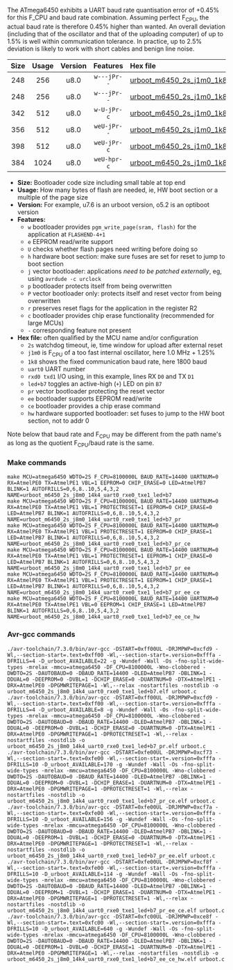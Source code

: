 The ATmega6450 exhibits a UART baud rate quantisation error of +0.45% for this F_CPU and baud rate combination. Assuming perfect F<sub>CPU</sub>, the actual baud rate is therefore 0.45% higher than wanted. An overall deviation (including that of the oscillator and that of the uploading computer) of up to 1.5% is well within communication tolerance. In practice, up to 2.5% deviation is likely to work with short cables and benign line noise.

|Size|Usage|Version|Features|Hex file|
|:-:|:-:|:-:|:-:|:--|
|248|256|u8.0|`w---jPr--`|[urboot_m6450_2s_j1m0_1k8_uart0_rxe0_txe1_led+b7.hex](https://raw.githubusercontent.com/stefanrueger/urboot.hex/main/mcus/atmega6450/watchdog_2_s/internal_oscillator_j%2B1.25%25/%2B1m000000_hz/%2B%2B%2B1k8_baud/uart0_rxe0_txe1/led%2Bb7/urboot_m6450_2s_j1m0_1k8_uart0_rxe0_txe1_led%2Bb7.hex)|
|248|256|u8.0|`w---jPr--`|[urboot_m6450_2s_j1m0_1k8_uart0_rxe0_txe1_led+b7_pr.hex](https://raw.githubusercontent.com/stefanrueger/urboot.hex/main/mcus/atmega6450/watchdog_2_s/internal_oscillator_j%2B1.25%25/%2B1m000000_hz/%2B%2B%2B1k8_baud/uart0_rxe0_txe1/led%2Bb7/urboot_m6450_2s_j1m0_1k8_uart0_rxe0_txe1_led%2Bb7_pr.hex)|
|342|512|u8.0|`w-U-jPr-c`|[urboot_m6450_2s_j1m0_1k8_uart0_rxe0_txe1_led+b7_pr_ce.hex](https://raw.githubusercontent.com/stefanrueger/urboot.hex/main/mcus/atmega6450/watchdog_2_s/internal_oscillator_j%2B1.25%25/%2B1m000000_hz/%2B%2B%2B1k8_baud/uart0_rxe0_txe1/led%2Bb7/urboot_m6450_2s_j1m0_1k8_uart0_rxe0_txe1_led%2Bb7_pr_ce.hex)|
|356|512|u8.0|`weU-jPr--`|[urboot_m6450_2s_j1m0_1k8_uart0_rxe0_txe1_led+b7_pr_ee.hex](https://raw.githubusercontent.com/stefanrueger/urboot.hex/main/mcus/atmega6450/watchdog_2_s/internal_oscillator_j%2B1.25%25/%2B1m000000_hz/%2B%2B%2B1k8_baud/uart0_rxe0_txe1/led%2Bb7/urboot_m6450_2s_j1m0_1k8_uart0_rxe0_txe1_led%2Bb7_pr_ee.hex)|
|398|512|u8.0|`weU-jPr-c`|[urboot_m6450_2s_j1m0_1k8_uart0_rxe0_txe1_led+b7_pr_ee_ce.hex](https://raw.githubusercontent.com/stefanrueger/urboot.hex/main/mcus/atmega6450/watchdog_2_s/internal_oscillator_j%2B1.25%25/%2B1m000000_hz/%2B%2B%2B1k8_baud/uart0_rxe0_txe1/led%2Bb7/urboot_m6450_2s_j1m0_1k8_uart0_rxe0_txe1_led%2Bb7_pr_ee_ce.hex)|
|384|1024|u8.0|`weU-hpr-c`|[urboot_m6450_2s_j1m0_1k8_uart0_rxe0_txe1_led+b7_ee_ce_hw.hex](https://raw.githubusercontent.com/stefanrueger/urboot.hex/main/mcus/atmega6450/watchdog_2_s/internal_oscillator_j%2B1.25%25/%2B1m000000_hz/%2B%2B%2B1k8_baud/uart0_rxe0_txe1/led%2Bb7/urboot_m6450_2s_j1m0_1k8_uart0_rxe0_txe1_led%2Bb7_ee_ce_hw.hex)|

- **Size:** Bootloader code size including small table at top end
- **Usage:** How many bytes of flash are needed, ie, HW boot section or a multiple of the page size
- **Version:** For example, u7.6 is an urboot version, o5.2 is an optiboot version
- **Features:**
  + `w` bootloader provides `pgm_write_page(sram, flash)` for the application at `FLASHEND-4+1`
  + `e` EEPROM read/write support
  + `U` checks whether flash pages need writing before doing so
  + `h` hardware boot section: make sure fuses are set for reset to jump to boot section
  + `j` vector bootloader: applications *need to be patched externally*, eg, using `avrdude -c urclock`
  + `p` bootloader protects itself from being overwritten
  + `P` vector bootloader only: protects itself and reset vector from being overwritten
  + `r` preserves reset flags for the application in the register R2
  + `c` bootloader provides chip erase functionality (recommended for large MCUs)
  + `-` corresponding feature not present
- **Hex file:** often qualified by the MCU name and/or configuration
  + `2s` watchdog timeout, ie, time window for upload after external reset
  + `j1m0` is F<sub>CPU</sub> of a too fast internal oscillator, here 1.0 MHz + 1.25%
  + `1k8` shows the fixed communication baud rate, here 1800 baud
  + `uart0` UART number
  + `rxd0 txd1` I/O using, in this example, lines RX `D0` and TX `D1`
  + `led+b7` toggles an active-high (`+`) LED on pin `B7`
  + `pr` vector bootloader protecting the reset vector
  + `ee` bootloader supports EEPROM read/write
  + `ce` bootloader provides a chip erase command
  + `hw` hardware supported bootloader: set fuses to jump to the HW boot section, not to addr 0


Note below that baud rate and F<sub>CPU</sub> may be different from the path name's as long as the quotient F<sub>CPU</sub>/baud rate is the same.

### Make commands
```
make MCU=atmega6450 WDTO=2S F_CPU=8100000L BAUD_RATE=14400 UARTNUM=0 RX=AtmelPE0 TX=AtmelPE1 VBL=1 EEPROM=0 CHIP_ERASE=0 LED=AtmelPB7 BLINK=1 AUTOFRILLS=0,6,8..10,5,4,3,2 NAME=urboot_m6450_2s_j8m0_14k4_uart0_rxe0_txe1_led+b7
make MCU=atmega6450 WDTO=2S F_CPU=8100000L BAUD_RATE=14400 UARTNUM=0 RX=AtmelPE0 TX=AtmelPE1 VBL=1 PROTECTRESET=1 EEPROM=0 CHIP_ERASE=0 LED=AtmelPB7 BLINK=1 AUTOFRILLS=0,6,8..10,5,4,3,2 NAME=urboot_m6450_2s_j8m0_14k4_uart0_rxe0_txe1_led+b7_pr
make MCU=atmega6450 WDTO=2S F_CPU=8100000L BAUD_RATE=14400 UARTNUM=0 RX=AtmelPE0 TX=AtmelPE1 VBL=1 PROTECTRESET=1 EEPROM=0 CHIP_ERASE=1 LED=AtmelPB7 BLINK=1 AUTOFRILLS=0,6,8..10,5,4,3,2 NAME=urboot_m6450_2s_j8m0_14k4_uart0_rxe0_txe1_led+b7_pr_ce
make MCU=atmega6450 WDTO=2S F_CPU=8100000L BAUD_RATE=14400 UARTNUM=0 RX=AtmelPE0 TX=AtmelPE1 VBL=1 PROTECTRESET=1 EEPROM=1 CHIP_ERASE=0 LED=AtmelPB7 BLINK=1 AUTOFRILLS=0,6,8..10,5,4,3,2 NAME=urboot_m6450_2s_j8m0_14k4_uart0_rxe0_txe1_led+b7_pr_ee
make MCU=atmega6450 WDTO=2S F_CPU=8100000L BAUD_RATE=14400 UARTNUM=0 RX=AtmelPE0 TX=AtmelPE1 VBL=1 PROTECTRESET=1 EEPROM=1 CHIP_ERASE=1 LED=AtmelPB7 BLINK=1 AUTOFRILLS=0,6,8..10,5,4,3,2 NAME=urboot_m6450_2s_j8m0_14k4_uart0_rxe0_txe1_led+b7_pr_ee_ce
make MCU=atmega6450 WDTO=2S F_CPU=8100000L BAUD_RATE=14400 UARTNUM=0 RX=AtmelPE0 TX=AtmelPE1 VBL=0 EEPROM=1 CHIP_ERASE=1 LED=AtmelPB7 BLINK=1 AUTOFRILLS=0,6,8..10,5,4,3,2 NAME=urboot_m6450_2s_j8m0_14k4_uart0_rxe0_txe1_led+b7_ee_ce_hw
```

### Avr-gcc commands
```
./avr-toolchain/7.3.0/bin/avr-gcc -DSTART=0xff00UL -DRJMPWP=0xcfd9 -Wl,--section-start=.text=0xff00 -Wl,--section-start=.version=0xfffa -DFRILLS=4 -D_urboot_AVAILABLE=22 -g -Wundef -Wall -Os -fno-split-wide-types -mrelax -mmcu=atmega6450 -DF_CPU=8100000L -Wno-clobbered -DWDTO=2S -DAUTOBAUD=0 -DBAUD_RATE=14400 -DLED=AtmelPB7 -DBLINK=1 -DDUAL=0 -DEEPROM=0 -DVBL=1 -DCHIP_ERASE=0 -DUARTNUM=0 -DTX=AtmelPE1 -DRX=AtmelPE0 -DPGMWRITEPAGE=1 -Wl,--relax -nostartfiles -nostdlib -o urboot_m6450_2s_j8m0_14k4_uart0_rxe0_txe1_led+b7.elf urboot.c
./avr-toolchain/7.3.0/bin/avr-gcc -DSTART=0xff00UL -DRJMPWP=0xcfd9 -Wl,--section-start=.text=0xff00 -Wl,--section-start=.version=0xfffa -DFRILLS=4 -D_urboot_AVAILABLE=8 -g -Wundef -Wall -Os -fno-split-wide-types -mrelax -mmcu=atmega6450 -DF_CPU=8100000L -Wno-clobbered -DWDTO=2S -DAUTOBAUD=0 -DBAUD_RATE=14400 -DLED=AtmelPB7 -DBLINK=1 -DDUAL=0 -DEEPROM=0 -DVBL=1 -DCHIP_ERASE=0 -DUARTNUM=0 -DTX=AtmelPE1 -DRX=AtmelPE0 -DPGMWRITEPAGE=1 -DPROTECTRESET=1 -Wl,--relax -nostartfiles -nostdlib -o urboot_m6450_2s_j8m0_14k4_uart0_rxe0_txe1_led+b7_pr.elf urboot.c
./avr-toolchain/7.3.0/bin/avr-gcc -DSTART=0xfe00UL -DRJMPWP=0xcf73 -Wl,--section-start=.text=0xfe00 -Wl,--section-start=.version=0xfffa -DFRILLS=10 -D_urboot_AVAILABLE=170 -g -Wundef -Wall -Os -fno-split-wide-types -mrelax -mmcu=atmega6450 -DF_CPU=8100000L -Wno-clobbered -DWDTO=2S -DAUTOBAUD=0 -DBAUD_RATE=14400 -DLED=AtmelPB7 -DBLINK=1 -DDUAL=0 -DEEPROM=0 -DVBL=1 -DCHIP_ERASE=1 -DUARTNUM=0 -DTX=AtmelPE1 -DRX=AtmelPE0 -DPGMWRITEPAGE=1 -DPROTECTRESET=1 -Wl,--relax -nostartfiles -nostdlib -o urboot_m6450_2s_j8m0_14k4_uart0_rxe0_txe1_led+b7_pr_ce.elf urboot.c
./avr-toolchain/7.3.0/bin/avr-gcc -DSTART=0xfe00UL -DRJMPWP=0xcf7a -Wl,--section-start=.text=0xfe00 -Wl,--section-start=.version=0xfffa -DFRILLS=10 -D_urboot_AVAILABLE=156 -g -Wundef -Wall -Os -fno-split-wide-types -mrelax -mmcu=atmega6450 -DF_CPU=8100000L -Wno-clobbered -DWDTO=2S -DAUTOBAUD=0 -DBAUD_RATE=14400 -DLED=AtmelPB7 -DBLINK=1 -DDUAL=0 -DEEPROM=1 -DVBL=1 -DCHIP_ERASE=0 -DUARTNUM=0 -DTX=AtmelPE1 -DRX=AtmelPE0 -DPGMWRITEPAGE=1 -DPROTECTRESET=1 -Wl,--relax -nostartfiles -nostdlib -o urboot_m6450_2s_j8m0_14k4_uart0_rxe0_txe1_led+b7_pr_ee.elf urboot.c
./avr-toolchain/7.3.0/bin/avr-gcc -DSTART=0xfe00UL -DRJMPWP=0xcf8f -Wl,--section-start=.text=0xfe00 -Wl,--section-start=.version=0xfffa -DFRILLS=10 -D_urboot_AVAILABLE=114 -g -Wundef -Wall -Os -fno-split-wide-types -mrelax -mmcu=atmega6450 -DF_CPU=8100000L -Wno-clobbered -DWDTO=2S -DAUTOBAUD=0 -DBAUD_RATE=14400 -DLED=AtmelPB7 -DBLINK=1 -DDUAL=0 -DEEPROM=1 -DVBL=1 -DCHIP_ERASE=1 -DUARTNUM=0 -DTX=AtmelPE1 -DRX=AtmelPE0 -DPGMWRITEPAGE=1 -DPROTECTRESET=1 -Wl,--relax -nostartfiles -nostdlib -o urboot_m6450_2s_j8m0_14k4_uart0_rxe0_txe1_led+b7_pr_ee_ce.elf urboot.c
./avr-toolchain/7.3.0/bin/avr-gcc -DSTART=0xfc00UL -DRJMPWP=0xce8f -Wl,--section-start=.text=0xfc00 -Wl,--section-start=.version=0xfffa -DFRILLS=10 -D_urboot_AVAILABLE=640 -g -Wundef -Wall -Os -fno-split-wide-types -mrelax -mmcu=atmega6450 -DF_CPU=8100000L -Wno-clobbered -DWDTO=2S -DAUTOBAUD=0 -DBAUD_RATE=14400 -DLED=AtmelPB7 -DBLINK=1 -DDUAL=0 -DEEPROM=1 -DVBL=0 -DCHIP_ERASE=1 -DUARTNUM=0 -DTX=AtmelPE1 -DRX=AtmelPE0 -DPGMWRITEPAGE=1 -Wl,--relax -nostartfiles -nostdlib -o urboot_m6450_2s_j8m0_14k4_uart0_rxe0_txe1_led+b7_ee_ce_hw.elf urboot.c
```


